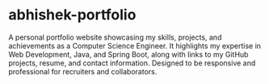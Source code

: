 # abhishek-portfolio
A personal portfolio website showcasing my skills, projects, and achievements as a Computer Science Engineer. It highlights my expertise in Web Development, Java, and Spring Boot, along with links to my GitHub projects, resume, and contact information. Designed to be responsive and professional for recruiters and collaborators.

